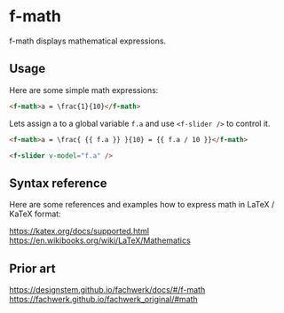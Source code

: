 # f-math

f-math displays mathematical expressions.

## Usage

Here are some simple math expressions:

```md
<f-math>a = \frac{1}{10}</f-math>
```

Lets assign <f-math>a</f-math> to a global variable `f.a` and use `<f-slider />` to control it.

```md
<f-math>a = \frac{ {{ f.a }} }{10} = {{ f.a / 10 }}</f-math>

<f-slider v-model="f.a" />
```

## Syntax reference

Here are some references and examples how to express math in LaTeX / KaTeX format:

https://katex.org/docs/supported.html
https://en.wikibooks.org/wiki/LaTeX/Mathematics

## Prior art

https://designstem.github.io/fachwerk/docs/#/f-math
https://fachwerk.github.io/fachwerk_original/#math
